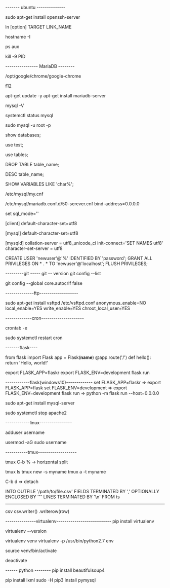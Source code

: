 ------- ubuntu --------------

sudo apt-get install openssh-server

ln [option] TARGET LINK_NAME

hostname -I

ps aux

kill -9 PID

---------------- MariaDB --------

/opt/google/chrome/google-chrome

f12

apt-get update -y
apt-get install mariadb-server

mysql -V

systemctl status mysql

sudo mysql -u root -p

show databases;

use test;

use tables;

DROP TABLE table_name;

DESC table_name;

SHOW VARIABLES LIKE  'char%';

/etc/mysql/my.cnf

/etc/mysql/mariadb.conf.d/50-serever.cnf
bind-address=0.0.0.0

set sql_mode=''


[client]
default-character-set=utf8

[mysql]
default-character-set=utf8


[mysqld]
collation-server = utf8_unicode_ci
init-connect='SET NAMES utf8'
character-set-server = utf8

CREATE USER 'newuser'@'%' IDENTIFIED BY 'password';
GRANT ALL PRIVILEGES ON * . * TO 'newuser'@'localhost';
FLUSH PRIVILEGES;





---------git -----
git -- version
git config --list

git config --global core.autocrlf false

--------------ftp-------------------

sudo apt-get install vsftpd
/etc/vsftpd.conf
anonymous_enable=NO
local_enable=YES
write_enable=YES
chroot_local_user=YES

-------------cron---------------------

crontab -e

sudo systemctl restart cron


-------flask----

from flask import Flask
app = Flask(__name__)
@app.route('/')
def hello():
    return 'Hello, world!'



export FLASK_APP=flaskr
export FLASK_ENV=development
flask run

------------flask(windows10)-------------
set FLASK_APP=flaskr   => export FLASK_APP=flask
set FLASK_ENV=development => export FLASK_ENV=development
flask run   => python -m flask run --host=0.0.0.0





sudo apt-get install mysql-server




sudo systemctl stop apache2

------------linux----------------

adduser username

usermod -aG sudo username

-----------tmux-------------------

tmux
C-b % -> horizontal split

tmux ls
tmux new -s myname
tmux a -t myname

C-b d => detach

INTO OUTFILE '/path/to/file.csv'
FIELDS TERMINATED BY ',' OPTIONALLY ENCLOSED BY '"'
LINES TERMINATED BY '\n'
FROM ts


----------
csv
csv.writer()
.writerow(row)

---------------virtualenv---------------------------
pip install virtualenv

virtualenv --version

virtualenv venv
virtualenv -p /usr/bin/python2.7 env

source venv/bin/activate

deactivate

------ python --------
pip install beautifulsoup4

pip install lxml
sudo -H pip3 install pymysql

